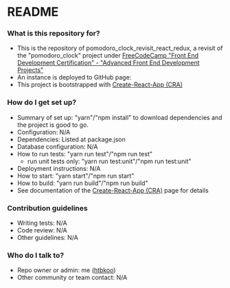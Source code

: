 # README #

### What is this repository for? ###

* This is the repository of pomodoro_clock_revisit_react_redux, a revisit of the "pomodoro_clock" project under [FreeCodeCamp "Front End Development Certification" - "Advanced Front End Development Projects"](https://www.freecodecamp.org/challenges/build-a-pomodoro-clock)
* An instance is deployed to GitHub page: 
* This project is bootstrapped with [Create-React-App (CRA)](https://github.com/facebookincubator/create-react-app) 

### How do I get set up? ###

* Summary of set up: "yarn"/"npm install" to download dependencies and the project is good to go.
* Configuration: N/A 
* Dependencies: Listed at package.json
* Database configuration: N/A
* How to run tests: "yarn run test"/"npm run test"
    * run unit tests only: "yarn run test:unit"/"npm run test:unit"
* Deployment instructions: N/A
* How to start: "yarn start"/"npm run start"
* How to build: "yarn run build"/"npm run build"
* See documentation of the [Create-React-App (CRA)](https://github.com/facebookincubator/create-react-app) page for details

### Contribution guidelines ###

* Writing tests: N/A
* Code review: N/A
* Other guidelines: N/A

### Who do I talk to? ###

* Repo owner or admin: me ([htbkoo](https://bitbucket.org/htbkoo/))
* Other community or team contact: N/A